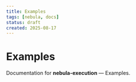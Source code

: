 ```yaml
---
title: Examples
tags: [nebula, docs]
status: draft
created: 2025-08-17
---
```


# Examples

Documentation for **nebula-execution** — Examples.
